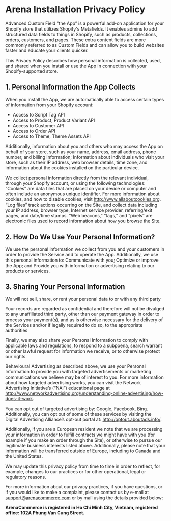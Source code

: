 
# Arena Installation Privacy Policy

Advanced Custom Field "the App” is a powerful add-on application for your Shopify store that utilizes Shopify's Metafields. It enables admins to add structured data fields to things in Shopify, such as products, collections, orders, customers, and pages. These extra content fields are more commonly referred to as Custom Fields and can allow you to build websites faster and educate your clients quicker.

This Privacy Policy describes how personal information is collected, used, and shared when you install or use the App in connection with your Shopify-supported store.

## 1. Personal Information the App Collects

When you install the App, we are automatically able to access certain types of information from your Shopify account:

- Access to Script Tag API
- Access to Product, Product Variant API
- Access to Customer API
- Access to Order API
- Access to Theme, Theme Assets API

Additionally, information about you and others who may access the App on behalf of your store, such as your name, address, email address, phone number, and billing information; Information about individuals who visit your store, such as their IP address, web browser details, time zone, and information about the cookies installed on the particular device.

We collect personal information directly from the relevant individual, through your Shopify account, or using the following technologies: “Cookies” are data files that are placed on your device or computer and often include an anonymous unique identifier. For more information about cookies, and how to disable cookies, visit <a href="http://www.allaboutcookies.org" target="_blank">http://www.allaboutcookies.org</a>. “Log files” track actions occurring on the Site, and collect data including your IP address, browser type, Internet service provider, referring/exit pages, and date/time stamps. “Web beacons,” “tags,” and “pixels” are electronic files used to record information about how you browse the Site.

## 2. How Do We Use Your Personal Information?

We use the personal information we collect from you and your customers in order to provide the Service and to operate the App. Additionally, we use this personal information to: Communicate with you; Optimize or improve the App; and Provide you with information or advertising relating to our products or services.

## 3. Sharing Your Personal Information

We will not sell, share, or rent your personal data to or with any third party

Your records are regarded as confidential and therefore will not be divulged to any unaffiliated third party, other than our payment gateway in order to process your payment(s), and as is otherwise necessary for the delivery of the Services and/or if legally required to do so, to the appropriate authorities

Finally, we may also share your Personal Information to comply with applicable laws and regulations, to respond to a subpoena, search warrant or other lawful request for information we receive, or to otherwise protect our rights.

Behavioural Advertising as described above, we use your Personal Information to provide you with targeted advertisements or marketing communications we believe may be of interest to you. For more information about how targeted advertising works, you can visit the Network Advertising Initiative’s (“NAI”) educational page at <a href="http://www.networkadvertising.org/understanding-online-advertising/how-does-it-work" target="_blank">http://www.networkadvertising.org/understanding-online-advertising/how-does-it-work</a>.

You can opt out of targeted advertising by: Google, Facebook, Bing. Additionally, you can opt out of some of these services by visiting the Digital Advertising Alliance’s opt-out portal at: <a href="http://optout.aboutads.info/" target="_blank">http://optout.aboutads.info/</a>.

Additionally, if you are a European resident we note that we are processing your information in order to fulfill contracts we might have with you (for example if you make an order through the Site), or otherwise to pursue our legitimate business interests listed above. Additionally, please note that your information will be transferred outside of Europe, including to Canada and the United States.

We may update this privacy policy from time to time in order to reflect, for example, changes to our practices or for other operational, legal or regulatory reasons.

For more information about our privacy practices, if you have questions, or if you would like to make a complaint, please contact us by e-mail at support@arenacommerce.com or by mail using the details provided below:

__ArenaCommerce is registered in Ho Chi Minh City, Vietnam, registered office: 102A Phung Van Cung Street.__
